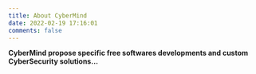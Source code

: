 ```yaml
---
title: About CyberMind
date: 2022-02-19 17:16:01
comments: false
---
```


**CyberMind propose specific free softwares developments and custom CyberSecurity solutions...**